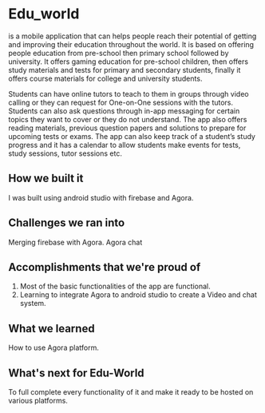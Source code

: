 # Edu_world
is a mobile application that can helps people reach their potential of getting 
and improving their education throughout the world. It is based on offering people education from 
pre-school then primary school followed by university. It offers gaming education for pre-school 
children, then offers study materials and tests for primary and secondary students, finally it offers 
course materials for college and university students. 

Students can have online tutors to teach to them in groups through video calling or they can request for 
One-on-One sessions with the tutors. Students can also ask questions through in-app messaging for
certain topics they want to cover or they do not understand. The app also offers reading materials, 
previous question papers and solutions to prepare for upcoming tests or exams. The app can also keep
track of a student’s study progress and it has a calendar to allow students make events for tests, 
study sessions, tutor sessions etc.

## How we built it
I was built using android studio with firebase and Agora.

## Challenges we ran into
Merging firebase with Agora.
Agora chat 

## Accomplishments that we're proud of
1. Most of the basic functionalities of the app are functional. 
2. Learning to integrate Agora to android studio to create a Video and chat system.

## What we learned
How to use  Agora platform.

## What's next for Edu-World
To full complete every functionality of it and make it ready to be hosted on various platforms. 
